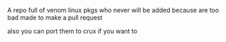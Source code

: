 A repo full of venom linux pkgs who never will be added because are too bad made to make a pull request

also you can port them to crux if you want to
